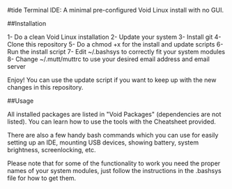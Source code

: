 #tide
Terminal IDE: A minimal pre-configured Void Linux install with no GUI.

##Installation

1- Do a clean Void Linux installation
2- Update your system
3- Install git
4- Clone this repository
5- Do a chmod +x for the install and update scripts
6- Run the install script
7- Edit ~/.bashsys to correctly fit your system modules
8- Change ~/.mutt/muttrc to use your desired email address and email server

Enjoy! You can use the update script if you want to keep up with the new changes in this repository.

##Usage

All installed packages are listed in "Void Packages" (dependencies are not listed). You can learn how to use the tools with the Cheatsheet provided. 

There are also a few handy bash commands which you can use for easily setting up an IDE, mounting USB devices, showing battery, system brightness, screenlocking, etc.

Please note that for some of the functionality to work you need the proper names of your system modules, just follow the instructions in the .bashsys file for how to get them.
